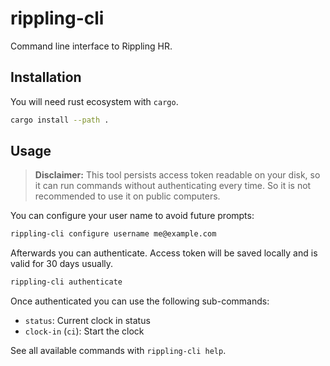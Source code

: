# rippling-cli
Command line interface to Rippling HR.

## Installation

You will need rust ecosystem with `cargo`.

```bash
cargo install --path .
```

## Usage

> **Disclaimer:** This tool persists access token readable on your disk, so it can run commands without authenticating every time. So it is not recommended to use it on public computers.

You can configure your user name to avoid future prompts:
```bash
rippling-cli configure username me@example.com
```

Afterwards you can authenticate. Access token will be saved locally and is valid for 30 days usually.
```bash
rippling-cli authenticate
```

Once authenticated you can use the following sub-commands:
* `status`: Current clock in status
* `clock-in` (`ci`): Start the clock

See all available commands with `rippling-cli help`.
